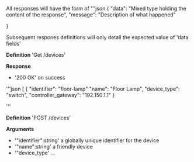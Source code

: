 All responses will have the form of
 '''json
 {
    "data": "Mixed type holding the content of the response",
    "message": "Description of what happened"

 }

 Subsequent respones definitions will only detail the expected value of 'data fields'

 **Definition**
 'Get /devices'

 **Response**
 -  '200 OK' on success

 '''json
 [
    {
            "identifier": "floor-lamp"
            "name": "Floor Lamp",
            "device_type": "switch",
            "controller_gateway": "192.150.1.1"
    }

 '''

 **Definition**
 'POST /devices'

**Arguments**
- '"identifier":string' a globally unique identifier for the device
- '"name":string' a friendly device
- '"device_type'
...
